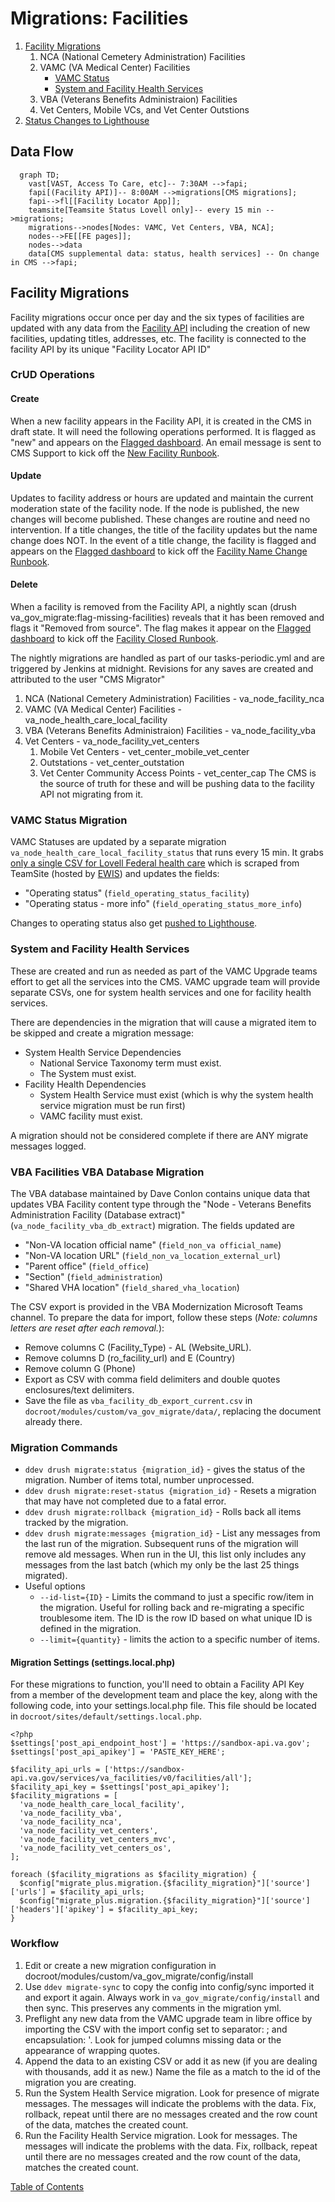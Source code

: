 # Migrations: Facilities

1. [Facility Migrations](#facility-migrations)
   1. NCA (National Cemetery Administration) Facilities
   1. VAMC (VA Medical Center) Facilities
      - [VAMC Status](#vamc-status-migration)
      - [System and Facility Health Services](#system-and-facility-health-services)
   1. VBA (Veterans Benefits Administraion) Facilities
   1. Vet Centers, Mobile VCs, and Vet Center Outstions
1. [Status Changes to Lighthouse](vamc-facilities.md#status-changes-to-lighthouse)

## Data Flow
```mermaid
  graph TD;
    vast[VAST, Access To Care, etc]-- 7:30AM -->fapi;
    fapi[(Facility API)]-- 8:00AM -->migrations[CMS migrations];
    fapi-->fl[[Facility Locator App]];
    teamsite[Teamsite Status Lovell only]-- every 15 min -->migrations;
    migrations-->nodes[Nodes: VAMC, Vet Centers, VBA, NCA];
    nodes-->FE[[FE pages]];
    nodes-->data
    data[CMS supplemental data: status, health services] -- On change in CMS -->fapi;
```

## Facility Migrations
Facility migrations occur once per day and the six types of facilities are updated
with any data from the [Facility API](interfaces.md#facilities-api) including
the creation of new facilities, updating titles, addresses, etc.  The facility
is connected to the facility API by its unique "Facility Locator API ID"

### CrUD Operations
#### Create
When a new facility appears in the Facility API, it is created in the CMS in draft state.  It will need the following operations performed.  It is flagged as "new" and appears on the [Flagged dashboard](https://prod.cms.va.gov/admin/content/flagged).  An email message is sent to CMS Support to kick off the [New Facility Runbook](https://github.com/department-of-veterans-affairs/va.gov-cms/issues/new?assignees=&labels=Change+request&template=runbook-facility-new.md&title=New+Facility%3A+%3Cinsert_name_of_facility%3E).

#### Update

Updates to facility address or hours are updated and maintain the current moderation state of the facility node.  If the node is published, the new changes will become published.  These changes are routine and need no intervention.
If a title changes, the title of the facility updates but the name change does NOT.  In the event of a title change, the facility is flagged and appears on the [Flagged dashboard](https://prod.cms.va.gov/admin/content/flagged) to kick off the [Facility Name Change Runbook](https://github.com/department-of-veterans-affairs/va.gov-cms/issues/new?assignees=&labels=Change+request&template=runbook-facility-name-change.md&title=Facility+name+change%3A+%3Cinsert_name%3E).


#### Delete
  When a facility is removed from the Facility API, a nightly scan (drush va_gov_migrate:flag-missing-facilities) reveals that it has been removed and flags it "Removed from source".  The flag makes it appear on the [Flagged dashboard](https://prod.cms.va.gov/admin/content/flagged) to kick off the [Facility Closed Runbook](https://github.com/department-of-veterans-affairs/va.gov-cms/issues/new?assignees=&labels=Change+request&template=runbook-facility-closed.md&title=Facility+closed%3A+%3Cinsert_name%3E).


  The nightly migrations are handled as part of our tasks-periodic.yml and
are triggered by Jenkins at midnight.  Revisions for any saves are created and attributed
to the user "CMS Migrator"

  1. NCA (National Cemetery Administration) Facilities - va_node_facility_nca
  2. VAMC (VA Medical Center) Facilities - va_node_health_care_local_facility
  3. VBA (Veterans Benefits Administraion) Facilities - va_node_facility_vba
  4. Vet Centers - va_node_facility_vet_centers
     1. Mobile Vet Centers - vet_center_mobile_vet_center
     2. Outstations - vet_center_outstation
     3. Vet Center Community Access Points - vet_center_cap The CMS is the source of truth for these and will be pushing data to the facility API not migrating from it.

### VAMC Status Migration
VAMC Statuses are updated by a separate migration `va_node_health_care_local_facility_status` that runs every 15 min. It grabs [only a single CSV for Lovell Federal health care](../docroot/modules/custom/va_gov_migrate/config/install/migrate_plus.migration.va_node_health_care_local_facility_status.yml) which is scraped from TeamSite (hosted by [EWIS](https://github.com/department-of-veterans-affairs/devops/blob/master/docs/External%20Service%20Integrations/EWIS.md)) and updates the fields:
- "Operating status" (`field_operating_status_facility`)
- "Operating status - more info" (`field_operating_status_more_info`)

Changes to operating status also get [pushed to Lighthouse](vamc-facilities.md#status-changes-to-lighthouse).

### System and Facility Health Services
These are created and run as needed as part of the VAMC Upgrade teams effort to get all the services into the CMS.  VAMC upgrade team will provide separate CSVs, one for system health services and one for facility health services.

There are dependencies in the migration that will cause a migrated item to be skipped and create a migration message:
* System Health Service Dependencies
   * National Service Taxonomy term must exist.
   * The System must exist.
* Facility Health Dependencies
   * System Health Service must exist (which is why the system health service migration must be run first)
   * VAMC facility must exist.

A migration should not be considered complete if there are ANY migrate messages logged.

### VBA Facilities VBA Database Migration
The VBA database maintained by Dave Conlon contains unique data that updates VBA Facility content type through the "Node - Veterans Benefits Administration Facility (Database extract)" (`va_node_facility_vba_db_extract`) migration. The fields updated are
- "Non-VA location official name" (`field_non_va official_name`)
- "Non-VA location URL" (`field_non_va_location_external_url`)
- "Parent office" (`field_office`)
- "Section" (`field_administration`)
- "Shared VHA location" (`field_shared_vha_location`)

The CSV export is provided in the VBA Modernization Microsoft Teams channel. To prepare the data for import, follow these steps (_Note: columns letters are reset after each removal._):
- Remove columns C (Facility_Type) - AL (Website_URL).
- Remove columns D (ro_facility_url) and E (Country)
- Remove column G (Phone)
- Export as CSV with comma field delimiters and double quotes enclosures/text delimiters.
- Save the file as `vba_facility_db_export_current.csv` in `docroot/modules/custom/va_gov_migrate/data/`, replacing the document already there.


### Migration Commands
* `ddev drush migrate:status {migration_id}`  - gives the status of the migration. Number of items total, number unprocessed.
* `ddev drush migrate:reset-status {migration_id}`  - Resets a migration that may have not completed due to a fatal error.
* `ddev drush migrate:rollback {migration_id}`  - Rolls back all items tracked by the migration.
* `ddev drush migrate:messages {migration_id}` - List any messages from the last run of the migration. Subsequent runs of the migration will remove ald messages.  When run in the UI, this list only includes any messages from the last batch (which my only be the last 25 things migrated).
*  Useful options
   *  `--id-list={ID}`  - Limits the command to just a specific row/item in the migration.   Useful for rolling back and re-migrating a specific troublesome item. The ID is the row ID based on what unique ID is defined in the migration.
   *  `--limit={quantity}`  - limits the action to a specific number of items.

#### Migration Settings (settings.local.php)
For these migrations to function, you'll need to obtain a Facility API Key from a member of the development team and place the key, along with the following code, into your settings.local.php file. This file should be located in `docroot/sites/default/settings.local.php`.

```
<?php
$settings['post_api_endpoint_host'] = 'https://sandbox-api.va.gov';
$settings['post_api_apikey'] = 'PASTE_KEY_HERE';

$facility_api_urls = ['https://sandbox-api.va.gov/services/va_facilities/v0/facilities/all'];
$facility_api_key = $settings['post_api_apikey'];
$facility_migrations = [
  'va_node_health_care_local_facility',
  'va_node_facility_vba',
  'va_node_facility_nca',
  'va_node_facility_vet_centers',
  'va_node_facility_vet_centers_mvc',
  'va_node_facility_vet_centers_os',
];

foreach ($facility_migrations as $facility_migration) {
  $config["migrate_plus.migration.{$facility_migration}"]['source']['urls'] = $facility_api_urls;
  $config["migrate_plus.migration.{$facility_migration}"]['source']['headers']['apikey'] = $facility_api_key;
}
```

###  Workflow
  1. Edit or create a new migration configuration in docroot/modules/custom/va_gov_migrate/config/install
  2. Use `ddev migrate-sync` to copy the config into config/sync imported it and export it again.  Always work in `va_gov_migrate/config/install` and then sync.  This preserves any comments in the migration yml.
  3. Preflight any new data from the VAMC upgrade team in libre office by importing the CSV with the import config set to separator: ; and encapsulation: '.  Look for jumped columns missing data or the appearance of wrapping quotes.
  4. Append the data to an existing CSV or add it as new (if you are dealing with thousands, add it as new.)  Name the file as a match to the id of the migration you are creating.
  5.  Run the System Health Service migration.  Look for presence of migrate messages.  The messages will indicate the problems with the data.  Fix, rollback, repeat until there are no messages created and the row count of the data, matches the created count.
  6. Run the Facility Health Service migration.  Look for messages. The messages will indicate the problems with the data.  Fix, rollback, repeat until there are no messages created and the row count of the data, matches the created count.



[Table of Contents](../README.md)
